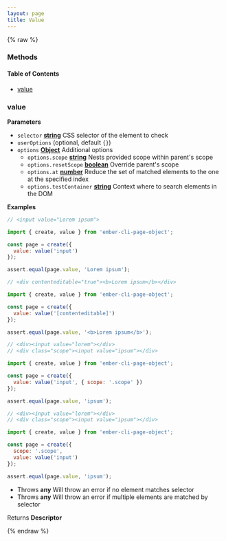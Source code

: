 ```yaml
---
layout: page
title: Value
---
```


{% raw %}
### Methods


<!-- Generated by documentation.js. Update this documentation by updating the source code. -->

#### Table of Contents

-   [value][1]

### value

**Parameters**

-   `selector` **[string][2]** CSS selector of the element to check
-   `userOptions`   (optional, default `{}`)
-   `options` **[Object][3]** Additional options
    -   `options.scope` **[string][2]** Nests provided scope within parent's scope
    -   `options.resetScope` **[boolean][4]** Override parent's scope
    -   `options.at` **[number][5]** Reduce the set of matched elements to the one at the specified index
    -   `options.testContainer` **[string][2]** Context where to search elements in the DOM

**Examples**

```javascript
// <input value="Lorem ipsum">

import { create, value } from 'ember-cli-page-object';

const page = create({
  value: value('input')
});

assert.equal(page.value, 'Lorem ipsum');
```

```javascript
// <div contenteditable="true"><b>Lorem ipsum</b></div>

import { create, value } from 'ember-cli-page-object';

const page = create({
  value: value('[contenteditable]')
});

assert.equal(page.value, '<b>Lorem ipsum</b>');
```

```javascript
// <div><input value="lorem"></div>
// <div class="scope"><input value="ipsum"></div>

import { create, value } from 'ember-cli-page-object';

const page = create({
  value: value('input', { scope: '.scope' })
});

assert.equal(page.value, 'ipsum');
```

```javascript
// <div><input value="lorem"></div>
// <div class="scope"><input value="ipsum"></div>

import { create, value } from 'ember-cli-page-object';

const page = create({
  scope: '.scope',
  value: value('input')
});

assert.equal(page.value, 'ipsum');
```

-   Throws **any** Will throw an error if no element matches selector
-   Throws **any** Will throw an error if multiple elements are matched by selector

Returns **Descriptor** 

[1]: #value

[2]: https://developer.mozilla.org/docs/Web/JavaScript/Reference/Global_Objects/String

[3]: https://developer.mozilla.org/docs/Web/JavaScript/Reference/Global_Objects/Object

[4]: https://developer.mozilla.org/docs/Web/JavaScript/Reference/Global_Objects/Boolean

[5]: https://developer.mozilla.org/docs/Web/JavaScript/Reference/Global_Objects/Number
{% endraw %}